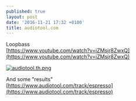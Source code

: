 ```yaml
---
published: true
layout: post
date: '2016-11-21 17:32 +0100'
title: audiotool.com
---
```

Loopbass  
[https://www.youtube.com/watch?v=iZMsjr8ZwxQ](https://www.youtube.com/watch?v=iZMsjr8ZwxQ)

[![audiotool.th.png](https://cdn.scrot.moe/images/2016/11/23/audiotool.th.png)](https://cdn.scrot.moe/images/2016/11/23/audiotool.png)

And some "results"  
[https://www.audiotool.com/track/espresso](https://www.audiotool.com/track/espresso)
